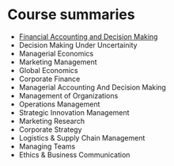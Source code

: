 # Course summaries
* [Financial Accounting and Decision Making](FADM/readme.md)
* Decision Making Under Uncertainity
* Managerial Economics
* Marketing Management
* Global Economics
* Corporate Finance
* Managerial Accounting And Decision Making
* Management of Organizations
* Operations Management
* Strategic Innovation Management
* Marketing Research
* Corporate Strategy
* Logistics & Supply Chain Management
* Managing Teams
* Ethics & Business Communication
